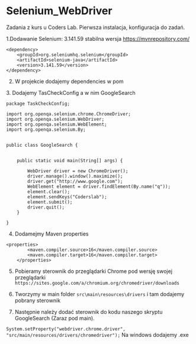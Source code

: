 # Selenium_WebDriver

Zadania z kurs u Coders Lab. Pierwsza instalacja, konfiguracja do zadań.

1.Dodawanie Selenium: 3.141.59 stabilna wersja
https://mvnrepository.com/

```<!-- https://mvnrepository.com/artifact/org.seleniumhq.selenium/selenium-java -->
<dependency>
    <groupId>org.seleniumhq.selenium</groupId>
    <artifactId>selenium-java</artifactId>
    <version>3.141.59</version>
</dependency>
```
2. W projekcie dodajemy dependencies w pom
<dependency>
3. Dodajemy TasCheckConfig a w nim GoogleSearch

```
package TaskCheckConfig;

import org.openqa.selenium.chrome.ChromeDriver;
import org.openqa.selenium.WebDriver;
import org.openqa.selenium.WebElement;
import org.openqa.selenium.By;


public class GoogleSearch {


    public static void main(String[] args) {

        WebDriver driver = new ChromeDriver();
        driver.manage().window().maximize();
        driver.get("http://www.google.com");
        WebElement element = driver.findElement(By.name("q"));
        element.clear();
        element.sendKeys("Coderslab");
        element.submit();
        driver.quit();
    }

}
```
4. Dodamejmy Maven properties
```
<properties>
        <maven.compiler.source>16</maven.compiler.source>
        <maven.compiler.target>16</maven.compiler.target>
    </properties>
```

5. Pobieramy sterownik do przeglądarki Chrome pod wersję swojej przeglądarki
`https://sites.google.com/a/chromium.org/chromedriver/downloads`

6. Tworzymy w main folder `src\main\resources\drivers` i tam dodajemy pobrany sterownik
7. Następnie należy dodać sterownik do kodu naszego skryptu GoogleSearch (Zaraz pod main).

`System.setProperty("webdriver.chrome.driver",
   "src/main/resources/drivers/chromedriver");` Na windows dodajemy .exe